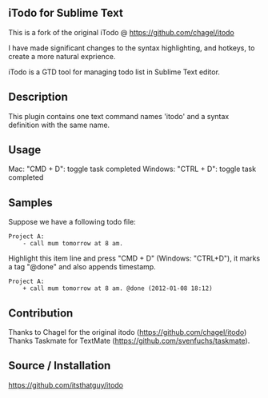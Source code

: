 iTodo for Sublime Text
------------------
This is a fork of the original iTodo @ https://github.com/chagel/itodo

I have made significant changes to the syntax highlighting, and hotkeys, to create a more natural exprience.

iTodo is a GTD tool for managing todo list in Sublime Text editor.

Description
------------------

This plugin contains one text command names 'itodo' and a syntax definition with the same name.

Usage 
------------------

Mac: "CMD + D": toggle task completed
Windows: "CTRL + D": toggle task completed


Samples 
------------------

Suppose we have a following todo file:

	Project A:
		- call mum tomorrow at 8 am.

Highlight this item line and press "CMD + D" (Windows: "CTRL+D"), it marks a tag "@done" and also appends timestamp.

	Project A:
		+ call mum tomorrow at 8 am. @done (2012-01-08 18:12)


Contribution
------------------

Thanks to Chagel for the original itodo (https://github.com/chagel/itodo)
Thanks Taskmate for TextMate (https://github.com/svenfuchs/taskmate).


Source / Installation 
------------------

https://github.com/itsthatguy/itodo